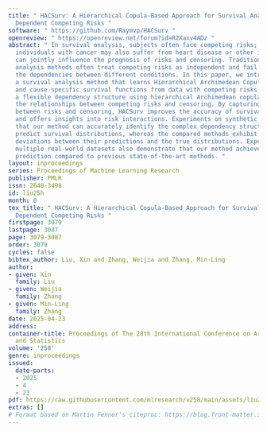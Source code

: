 ```yaml
---
title: " HACSurv: A Hierarchical Copula-Based Approach for Survival Analysis with
  Dependent Competing Risks "
software: " https://github.com/Raymvp/HACSurv "
openreview: " https://openreview.net/forum?id=R2Xaxv4ADz "
abstract: " In survival analysis, subjects often face competing risks; for example,
  individuals with cancer may also suffer from heart disease or other illnesses, which
  can jointly influence the prognosis of risks and censoring. Traditional survival
  analysis methods often treat competing risks as independent and fail to accommodate
  the dependencies between different conditions. In this paper, we introduce HACSurv,
  a survival analysis method that learns Hierarchical Archimedean Copulas structures
  and cause-specific survival functions from data with competing risks. HACSurv employs
  a flexible dependency structure using hierarchical Archimedean copulas to represent
  the relationships between competing risks and censoring. By capturing the dependencies
  between risks and censoring, HACSurv improves the accuracy of survival predictions
  and offers insights into risk interactions. Experiments on synthetic dataset demonstrate
  that our method can accurately identify the complex dependency structure and precisely
  predict survival distributions, whereas the compared methods exhibit significant
  deviations between their predictions and the true distributions. Experiments on
  multiple real-world datasets also demonstrate that our method achieves better survival
  prediction compared to previous state-of-the-art methods. "
layout: inproceedings
series: Proceedings of Machine Learning Research
publisher: PMLR
issn: 2640-3498
id: liu25h
month: 0
tex_title: " HACSurv: A Hierarchical Copula-Based Approach for Survival Analysis with
  Dependent Competing Risks "
firstpage: 3079
lastpage: 3087
page: 3079-3087
order: 3079
cycles: false
bibtex_author: Liu, Xin and Zhang, Weijia and Zhang, Min-Ling
author:
- given: Xin
  family: Liu
- given: Weijia
  family: Zhang
- given: Min-Ling
  family: Zhang
date: 2025-04-23
address:
container-title: Proceedings of The 28th International Conference on Artificial Intelligence
  and Statistics
volume: '258'
genre: inproceedings
issued:
  date-parts:
  - 2025
  - 4
  - 23
pdf: https://raw.githubusercontent.com/mlresearch/v258/main/assets/liu25h/liu25h.pdf
extras: []
# Format based on Martin Fenner's citeproc: https://blog.front-matter.io/posts/citeproc-yaml-for-bibliographies/
---
```

